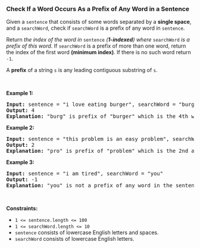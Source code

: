 
<h3>Check If a Word Occurs As a Prefix of Any Word in a Sentence</h3>
<div><p>Given a <code>sentence</code> that consists of some words separated by a <strong>single space</strong>, and a <code>searchWord</code>, check if <code>searchWord</code> is a prefix of any word in <code>sentence</code>.</p>
<p>Return <em>the index of the word in </em><code>sentence</code><em> (<strong>1-indexed</strong>) where </em><code>searchWord</code><em> is a prefix of this word</em>. If <code>searchWord</code> is a prefix of more than one word, return the index of the first word <strong>(minimum index)</strong>. If there is no such word return <code>-1</code>.</p>
<p>A <strong>prefix</strong> of a string <code>s</code> is any leading contiguous substring of <code>s</code>.</p>
<p> </p>
<p><strong>Example 1:</strong></p>
<pre><strong>Input:</strong> sentence = "i love eating burger", searchWord = "burg"
<strong>Output:</strong> 4
<strong>Explanation:</strong> "burg" is prefix of "burger" which is the 4th word in the sentence.
</pre>
<p><strong>Example 2:</strong></p>
<pre><strong>Input:</strong> sentence = "this problem is an easy problem", searchWord = "pro"
<strong>Output:</strong> 2
<strong>Explanation:</strong> "pro" is prefix of "problem" which is the 2nd and the 6th word in the sentence, but we return 2 as it's the minimal index.
</pre>
<p><strong>Example 3:</strong></p>
<pre><strong>Input:</strong> sentence = "i am tired", searchWord = "you"
<strong>Output:</strong> -1
<strong>Explanation:</strong> "you" is not a prefix of any word in the sentence.
</pre>
<p> </p>
<p><strong>Constraints:</strong></p>
<ul>
<li><code>1 &lt;= sentence.length &lt;= 100</code></li>
<li><code>1 &lt;= searchWord.length &lt;= 10</code></li>
<li><code>sentence</code> consists of lowercase English letters and spaces.</li>
<li><code>searchWord</code> consists of lowercase English letters.</li>
</ul>
</div>
